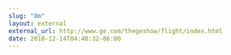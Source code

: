 ```yaml
---
slug: "8m"
layout: external
external_url: http://www.ge.com/thegeshow/flight/index.html
date: 2010-12-14T04:40:32-06:00
---
```

